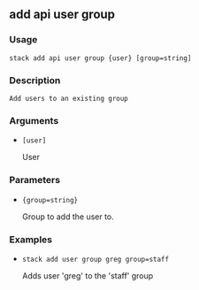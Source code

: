 ## add api user group

### Usage

`stack add api user group {user} [group=string]`

### Description


	Add users to an existing group
	

### Arguments

* `[user]`

   User


### Parameters
* `{group=string}`

   Group to add the user to.

### Examples

* `stack add user group greg group=staff`

   Adds user 'greg' to the 'staff' group



